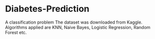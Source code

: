 # Diabetes-Prediction
A classification problem
The dataset was downloaded from Kaggle.
Algorithms applied are KNN, Naive Bayes, Logistic Regression, Random Forest etc.
